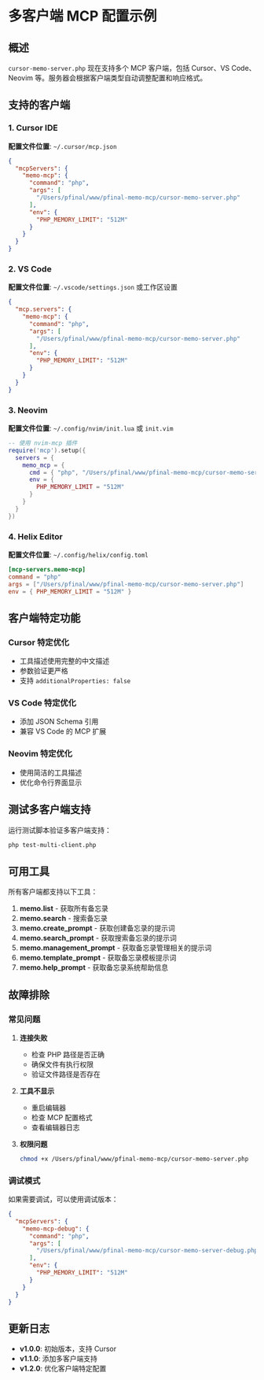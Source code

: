# 多客户端 MCP 配置示例

## 概述

`cursor-memo-server.php` 现在支持多个 MCP 客户端，包括 Cursor、VS Code、Neovim 等。服务器会根据客户端类型自动调整配置和响应格式。

## 支持的客户端

### 1. Cursor IDE

**配置文件位置**: `~/.cursor/mcp.json`

```json
{
  "mcpServers": {
    "memo-mcp": {
      "command": "php",
      "args": [
        "/Users/pfinal/www/pfinal-memo-mcp/cursor-memo-server.php"
      ],
      "env": {
        "PHP_MEMORY_LIMIT": "512M"
      }
    }
  }
}
```

### 2. VS Code

**配置文件位置**: `~/.vscode/settings.json` 或工作区设置

```json
{
  "mcp.servers": {
    "memo-mcp": {
      "command": "php",
      "args": [
        "/Users/pfinal/www/pfinal-memo-mcp/cursor-memo-server.php"
      ],
      "env": {
        "PHP_MEMORY_LIMIT": "512M"
      }
    }
  }
}
```

### 3. Neovim

**配置文件位置**: `~/.config/nvim/init.lua` 或 `init.vim`

```lua
-- 使用 nvim-mcp 插件
require('mcp').setup({
  servers = {
    memo_mcp = {
      cmd = { "php", "/Users/pfinal/www/pfinal-memo-mcp/cursor-memo-server.php" },
      env = {
        PHP_MEMORY_LIMIT = "512M"
      }
    }
  }
})
```

### 4. Helix Editor

**配置文件位置**: `~/.config/helix/config.toml`

```toml
[mcp-servers.memo-mcp]
command = "php"
args = ["/Users/pfinal/www/pfinal-memo-mcp/cursor-memo-server.php"]
env = { PHP_MEMORY_LIMIT = "512M" }
```

## 客户端特定功能

### Cursor 特定优化
- 工具描述使用完整的中文描述
- 参数验证更严格
- 支持 `additionalProperties: false`

### VS Code 特定优化
- 添加 JSON Schema 引用
- 兼容 VS Code 的 MCP 扩展

### Neovim 特定优化
- 使用简洁的工具描述
- 优化命令行界面显示

## 测试多客户端支持

运行测试脚本验证多客户端支持：

```bash
php test-multi-client.php
```

## 可用工具

所有客户端都支持以下工具：

1. **memo.list** - 获取所有备忘录
2. **memo.search** - 搜索备忘录
3. **memo.create_prompt** - 获取创建备忘录的提示词
4. **memo.search_prompt** - 获取搜索备忘录的提示词
5. **memo.management_prompt** - 获取备忘录管理相关的提示词
6. **memo.template_prompt** - 获取备忘录模板提示词
7. **memo.help_prompt** - 获取备忘录系统帮助信息

## 故障排除

### 常见问题

1. **连接失败**
   - 检查 PHP 路径是否正确
   - 确保文件有执行权限
   - 验证文件路径是否存在

2. **工具不显示**
   - 重启编辑器
   - 检查 MCP 配置格式
   - 查看编辑器日志

3. **权限问题**
   ```bash
   chmod +x /Users/pfinal/www/pfinal-memo-mcp/cursor-memo-server.php
   ```

### 调试模式

如果需要调试，可以使用调试版本：

```json
{
  "mcpServers": {
    "memo-mcp-debug": {
      "command": "php",
      "args": [
        "/Users/pfinal/www/pfinal-memo-mcp/cursor-memo-server-debug.php"
      ],
      "env": {
        "PHP_MEMORY_LIMIT": "512M"
      }
    }
  }
}
```

## 更新日志

- **v1.0.0**: 初始版本，支持 Cursor
- **v1.1.0**: 添加多客户端支持
- **v1.2.0**: 优化客户端特定配置
